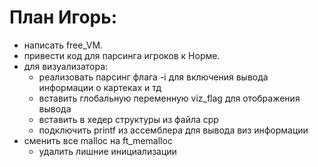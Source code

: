 # План Игорь:
- написать free_VM.
- привести код для парсинга игроков к Норме.
- для визуализатора:
	- реализовать парсинг флага -i для включения вывода информации о картеках и тд
	- вставить глобальную переменную viz_flag для отображения вывода
	- вставить в хедер структуры из файла cpp
	- подключить printf из ассемблера для вывода виз информации
- сменить все malloc на ft_memalloc
	- удалить лишние инициализации